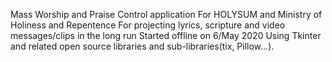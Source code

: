 Mass Worship and Praise Control application 
For HOLYSUM and Ministry of Holiness and Repentence
For projecting lyrics, scripture and video messages/clips in the long run 
Started offline on 6/May 2020
Using Tkinter and related open source libraries and sub-libraries(tix, Pillow...).

